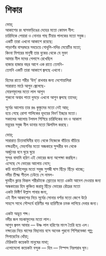 # শিকার

ভোর;  
আকাশের রং ঘাসফড়িঙের দেহের মতো কোমল নীল:  
চারিদিকে পেয়ারা ও নোনার গাছ টিয়ার পালকের মতো সবুজ।  
একটি তারা এখনো আকাশে রয়েছে:  
পাড়াগাঁর বাসরঘরে সবচেয়ে গোধূলি-মদির মেয়েটির মতো;  
কিংবা মিশরের মানুষী তার বুকের থেকে যে মুক্তা  
আমার নীল মদের গেলাসে রেখেছিল  
হাজার হাজার বছর আগে এক রাতে তেমনি-  
তেমনি একটি তারা আকাশে জ্বলছে এখনো।

হিমের রাতে শরীর ‘উম্’ রাখবার জন্য দেশোয়ালিরা  
সারারাত মাঠে আগুন জ্বেলেছে-  
মোরগফুলের মতো লাল আগুন  
শুকনো অশ্বত্থ পাতা দুমড়ে এখনো আগুন জ্বলছে তাদের;

সূর্যের আলোয় তার রঙ কুঙ্কুমের মতো নেই আর;  
হয়ে গেছে রোগা শালিকের হৃদয়ের বিবর্ণ ইচ্ছার মতো।  
সকালের আলোয় টলমল শিশিরে চারিদিকের বন ও আকাশ  
ময়ূরের সবুজ নীল ডানার মতো ঝিলমিল করছে।

ভোর;  
সারারাত চিতাবাঘিনীর হাত থেকে নিজেকে বাঁচিয়ে বাঁচিয়ে  
নক্ষত্রহীন, মেহগনির মতো অন্ধকারে সুন্দরীর বন থেকে  
অর্জুনের বনে ঘুরে ঘুরে  
সুন্দর বাদামি হরিণ এই ভোরের জন্য অপেক্ষা করছিল।  
এসেছে সে ভোরের আলোয় নেমে;  
কচি বাতাবিলেবুর মতো সবুজ সুগন্ধী ঘাস ছিঁড়ে ছিঁড়ে খাচ্ছে;  
নদীর তীক্ষ্ম শীতল ঢেউয়ে সে নামল-  
ঘুমহীন ক্লান্ত বিহ্বল শরীরটাকে স্রোতের মতো একটা আবেগ দেওয়ার জন্য  
অন্ধকারের হিম কুঞ্চিত জরায়ু ছিঁড়ে ভোরের রৌদ্রের মতো  
একটা বিস্তীর্ণ উল্লাস পাবার জন্য,  
এই নীল আকাশের নিচে সূর্যের সোনার বর্শার মতো জেগে উঠে  
সাহসে সাথে সৌন্দর্যে হরিণীর পর হারিণীকে চমক লাগিয়ে দেবার জন্য।

একটা অদ্ভূত শব্দ।  
নদীর জল মচকাফুলের মতো লাল।  
আগুন জ্বলল আবার — উষ্ণ লাল হরিণের মাংস তৈরি হয়ে এল।  
নক্ষত্রের নিচে ঘাসের বিছানায় বসে অনেক পুরনো শিশিরভেজা গল্প;  
সিগারেটের ধোঁয়া;  
টেরিকাটা কয়েকটা মানুষের মাথা;  
এলোমেলো কয়েকটা বন্দুক — হিম — নিস্পন্দ নিরপরাধ ঘুম।

